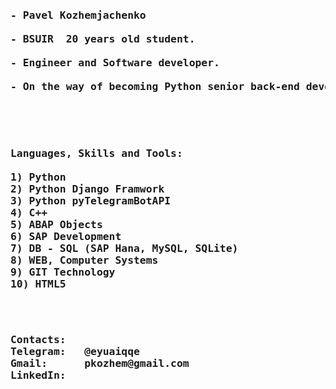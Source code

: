 <pre>
<h3>- Pavel Kozhemjachenko<br>
- BSUIR  20 years old student. <br>
- Engineer and Software developer. <br>
- On the way of becoming Python senior back-end developer. <br>
</h3>
</pre>
<pre>
<h3>Languages, Skills and Tools: <br>
1) Python
2) Python Django Framwork
3) Python pyTelegramBotAPI
4) C++
5) ABAP Objects
6) SAP Development
7) DB - SQL (SAP Hana, MySQL, SQLite)
8) WEB, Computer Systems
9) GIT Technology
10) HTML5</h3></pre><pre>
<h3>Contacts:
Telegram:   @eyuaiqqe
Gmail:      pkozhem@gmail.com
LinkedIn:   
</h3></pre>
